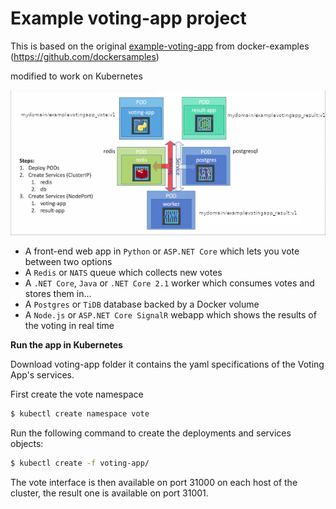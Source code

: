 # Example voting-app project
This is based on the original [example-voting-app](https://github.com/dockersamples/example-voting-app) from docker-examples (https://github.com/dockersamples)

modified to work on Kubernetes

![example-voting-app](../img/voting-app_600px.png)

* A front-end web app in `Python` or `ASP.NET Core` which lets you vote between two options
* A `Redis` or `NATS` queue which collects new votes
* A `.NET Core`, `Java` or `.NET Core 2.1` worker which consumes votes and stores them in…
* A `Postgres` or `TiDB` database backed by a Docker volume
* A `Node.js` or `ASP.NET Core SignalR` webapp which shows the results of the voting in real time

**Run the app in Kubernetes**

Download voting-app folder it contains the yaml specifications of the Voting App's services.

First create the vote namespace
~~~sh
$ kubectl create namespace vote
~~~
Run the following command to create the deployments and services objects:
~~~sh
$ kubectl create -f voting-app/
~~~
The vote interface is then available on port 31000 on each host of the cluster, the result one is available on port 31001.
